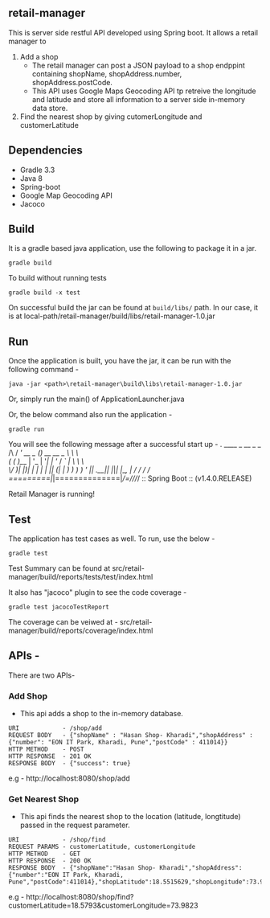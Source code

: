 ## retail-manager
This is server side restful API developed using Spring boot. It allows a retail manager to
1. Add a shop
    - The retail manager can post a JSON payload to a shop endppint containing shopName, shopAddress.number, shopAddress.postCode.
    - This API uses Google Maps Geocoding API tp retreive the longitude and latitude and store all information to a server side
    in-memory data store.
2. Find the nearest shop by giving cutomerLongitude and customerLatitude

## Dependencies

- Gradle 3.3
- Java 8
- Spring-boot
- Google Map Geocoding API
- Jacoco

## Build

It is a gradle based java application, use the following to package it in a jar.

``````````````````
gradle build
``````````````````
To build without running tests

`````````````````````
gradle build -x test
`````````````````````

On successful build the jar can be found at `build/libs/` path.
In our case, it is at local-path/retail-manager/build/libs/retail-manager-1.0.jar

## Run

Once the application is built, you have the jar, it can be run with the following command -

```````````````````````````````````````````````````````````````
java -jar <path>\retail-manager\build\libs\retail-manager-1.0.jar
```````````````````````````````````````````````````````````````

Or, simply run the main() of ApplicationLauncher.java

Or, the below command also run the application -

``````````
gradle run
```````````

You will see the following message after a successful start up -
  .   ____          _            __ _ _
 /\\ / ___'_ __ _ _(_)_ __  __ _ \ \ \ \
( ( )\___ | '_ | '_| | '_ \/ _` | \ \ \ \
 \\/  ___)| |_)| | | | | || (_| |  ) ) ) )
  '  |____| .__|_| |_|_| |_\__, | / / / /
 =========|_|==============|___/=/_/_/_/
 :: Spring Boot ::        (v1.4.0.RELEASE)

Retail Manager is running!


## Test

The application has test cases as well. To run, use the below -

```````````
gradle test
```````````
Test Summary can be found at src/retail-manager/build/reports/tests/test/index.html

It also has  "jacoco" plugin to see the code coverage -
````````````````````````````
gradle test jacocoTestReport
````````````````````````````
The coverage can be veiwed at -
src/retail-manager/build/reports/coverage/index.html

## APIs -
There are two APIs-

### Add Shop
- This api adds a shop to the in-memory database.

`````````````````````````````````````
URI            - /shop/add
REQUEST BODY   - {"shopName" : "Hasan Shop- Kharadi","shopAddress" : {"number": "EON IT Park, Kharadi, Pune","postCode" : 411014}}
HTTP METHOD    - POST
HTTP RESPONSE  - 201 OK
RESPONSE BODY  - {"success": true}
`````````````````````````````````````
e.g - http://localhost:8080/shop/add

### Get Nearest Shop
- This api finds the nearest shop to the location (latitude, longtitude) passed in the request parameter.

```
URI            - /shop/find
REQUEST PARAMS - customerLatitude, customerLongitude
HTTP METHOD    - GET
HTTP RESPONSE  - 200 OK
RESPONSE BODY  - {"shopName":"Hasan Shop- Kharadi","shopAddress":{"number":"EON IT Park, Kharadi, Pune","postCode":411014},"shopLatitude":18.5515629,"shopLongitude":73.95096780000002}
```

e.g - http://localhost:8080/shop/find?customerLatitude=18.5793&customerLongitude=73.9823





